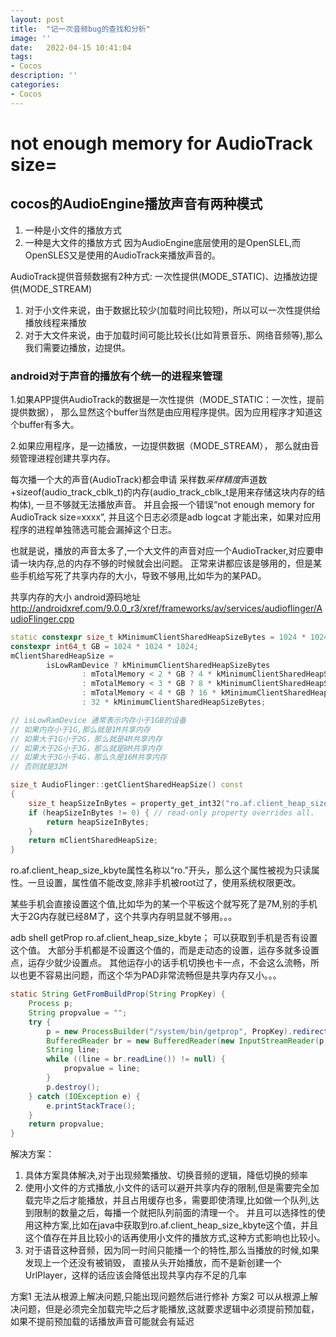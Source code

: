 ```yaml
---
layout: post
title:  "记一次音频bug的查找和分析"
image: ''
date:   2022-04-15 10:41:04
tags:
- Cocos
description: ''
categories: 
- Cocos
---
```

# not enough memory for AudioTrack size=

## cocos的AudioEngine播放声音有两种模式
1. 一种是小文件的播放方式
2. 一种是大文件的播放方式
因为AudioEngine底层使用的是OpenSLEL,而OpenSLES又是使用的AudioTrack来播放声音的。

AudioTrack提供音频数据有2种方式: 一次性提供(MODE_STATIC)、边播放边提供(MODE_STREAM)
1. 对于小文件来说，由于数据比较少(加载时间比较短)，所以可以一次性提供给播放线程来播放
2. 对于大文件来说，由于加载时间可能比较长(比如背景音乐、网络音频等),那么我们需要边播放，边提供。

### android对于声音的播放有个统一的进程来管理
1.如果APP提供AudioTrack的数据是一次性提供（MODE_STATIC：一次性，提前提供数据），
那么显然这个buffer当然是由应用程序提供。因为应用程序才知道这个buffer有多大。

2.如果应用程序，是一边播放，一边提供数据（MODE_STREAM），
那么就由音频管理进程创建共享内存。 

每次播一个大的声音(AudioTrack)都会申请
采样数*采样精度*声道数+sizeof(audio_track_cblk_t)的内存(audio_track_cblk_t是用来存储这块内存的结构体),
一旦不够就无法播放声音。
并且会报一个错误“not enough memory for AudioTrack size=xxxx”,
并且这个日志必须是adb logcat 才能出来，如果对应用程序的进程单独筛选可能会漏掉这个日志。

也就是说，播放的声音太多了,一个大文件的声音对应一个AudioTracker,对应要申请一块内存,总的内存不够的时候就会出问题。
正常来讲都应该是够用的，但是某些手机给写死了共享内存的大小，导致不够用,比如华为的某PAD。

共享内存的大小
android源码地址 http://androidxref.com/9.0.0_r3/xref/frameworks/av/services/audioflinger/AudioFlinger.cpp
```c++
static constexpr size_t kMinimumClientSharedHeapSizeBytes = 1024 * 1024; // 1MB
constexpr int64_t GB = 1024 * 1024 * 1024;
mClientSharedHeapSize =
        isLowRamDevice ? kMinimumClientSharedHeapSizeBytes
                : mTotalMemory < 2 * GB ? 4 * kMinimumClientSharedHeapSizeBytes
                : mTotalMemory < 3 * GB ? 8 * kMinimumClientSharedHeapSizeBytes
                : mTotalMemory < 4 * GB ? 16 * kMinimumClientSharedHeapSizeBytes
                : 32 * kMinimumClientSharedHeapSizeBytes;

// isLowRamDevice 通常表示内存小于1GB的设备
// 如果内存小于1G,那么就是1M共享内存
// 如果大于1G小于2G，那么就是4M共享内存
// 如果大于2G小于3G，那么就是8M共享内存
// 如果大于3G小于4G，那么久是16M共享内存
// 否则就是32M
```
```c++
size_t AudioFlinger::getClientSharedHeapSize() const
{
    size_t heapSizeInBytes = property_get_int32("ro.af.client_heap_size_kbyte", 0) * 1024;
    if (heapSizeInBytes != 0) { // read-only property overrides all.
        return heapSizeInBytes;
    }
    return mClientSharedHeapSize;
}
```

ro.af.client_heap_size_kbyte属性名称以“ro.”开头，那么这个属性被视为只读属性。一旦设置，属性值不能改变,除非手机被root过了，使用系统权限更改。

某些手机会直接设置这个值,比如华为的某一个平板这个就写死了是7M,别的手机大于2G内存就已经8M了，这个共享内存明显就不够用。。。

adb shell getProp ro.af.client_heap_size_kbyte； 可以获取到手机是否有设置这个值。
大部分手机都是不设置这个值的，而是走动态的设置，运存多就多设置点，运存少就少设置点。
其他运存小的话手机切换也卡一点，不会这么流畅，所以也更不容易出问题，而这个华为PAD非常流畅但是共享内存又小。。。   

```java
static String GetFromBuildProp(String PropKey) {
    Process p;
    String propvalue = "";
    try {
        p = new ProcessBuilder("/system/bin/getprop", PropKey).redirectErrorStream(true).start();
        BufferedReader br = new BufferedReader(new InputStreamReader(p.getInputStream()));
        String line;
        while ((line = br.readLine()) != null) {
            propvalue = line;
        }
        p.destroy();
    } catch (IOException e) {
        e.printStackTrace();
    }
    return propvalue;
}
```

解决方案：
1. 具体方案具体解决,对于出现频繁播放、切换音频的逻辑，降低切换的频率
2. 使用小文件的方式播放,小文件的话可以避开共享内存的限制,但是需要完全加载完毕之后才能播放，并且占用缓存也多，需要即使清理,比如做一个队列,达到限制的数量之后，每播一个就把队列前面的清理一个。 
   并且可以选择性的使用这种方案,比如在java中获取到ro.af.client_heap_size_kbyte这个值，并且这个值存在并且比较小的话再使用小文件的播放方式,这种方式影响也比较小。
3. 对于语音这种音频，因为同一时间只能播一个的特性,那么当播放的时候,如果发现上一个还没有被销毁，
直接从头开始播放，而不是新创建一个UrlPlayer，这样的话应该会降低出现共享内存不足的几率

方案1 无法从根源上解决问题,只能出现问题然后进行修补
方案2 可以从根源上解决问题，但是必须完全加载完毕之后才能播放,这就要求逻辑中必须提前预加载，如果不提前预加载的话播放声音可能就会有延迟